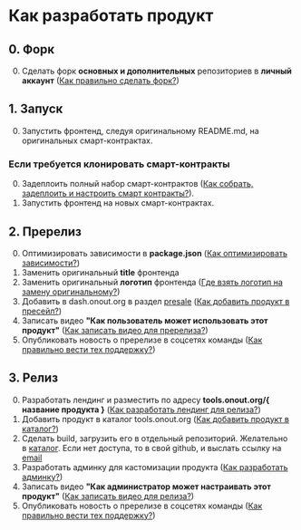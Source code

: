 # Как разработать продукт

## 0. Форк

0. Сделать форк **основных и дополнительных** репозиториев в **личный аккаунт** ([Как правильно сделать форк?](./faq.md#как-правильно-сделать-форк))

## 1. Запуск

0. Запустить фронтенд, следуя оригинальному README.md, на оригинальных смарт-контрактах. 

### Если требуется клонировать смарт-контракты

0. Задеплоить полный набор смарт-контрактов ([Как собрать, задеплоить и настроить смарт контракты?](./faq.md#как-собрать-задеплоить-и-настроить-смарт-контракты)).
0. Запустить фронтенд на новых смарт-контрактах.

## 2. Пререлиз

0. Оптимизировать зависимости в **package.json** ([Как оптимизировать зависимости?](./faq.md#как-оптимизировать-зависимости))
0. Заменить оригинальный **title** фронтенда
0. Заменить оригинальный **логотип** фронтенда ([Где взять логотип на замену оригинальному?](./faq.md#где-взять-логотип-на-замену-оригинальному))
0. Добавить в dash.onout.org в раздел [presale](https://dash.onout.org/#/presale) ([Как добавить продукт в пресейл?](./faq.md#как-добавить-продукт-в-пресейл))
0. Записать видео **"Как пользователь может использовать этот продукт"** ([Как записать видео для пререлиза?](./faq.md#как-записать-видео-для-пререлиза))
0. Опубликовать новость о пререлизе в соцсетях команды ([Как правильно вести тех поддержку?](./faq.md#как-правильно-вести-тех-поддержку))

## 3. Релиз

0. Разработать лендинг и разместить по адресу **tools.onout.org/{ название продукта }** ([Как разработать лендинг для релиза?](./faq.md#как-разработать-лендинг-для-релиза))
0. Добавить продукт в каталог tools.onout.org ([Как добавить продукт в каталог?](./faq.md#как-добавить-продукт-в-каталог))
0. Сделать build, загрузить его в отдельный репозиторий. Желательно в [каталог](https://github.com/appsource). Если нет доступа, то в свой github, и выслать ссылку на [email](mailto:support@onout.org)
0. Разработать админку для кастомизации продукта ([Как разработать админку?](./faq.md#как-разработать-админку))
0. Записать видео **"Как администратор может настраивать этот продукт"** ([Как записать видео для релиза?](./faq.md#как-записать-видео-для-релиза))
0. Опубликовать новость о пререлизе в соцсетях команды ([Как правильно вести тех поддержку?](./faq.md#как-правильно-вести-тех-поддержку))
